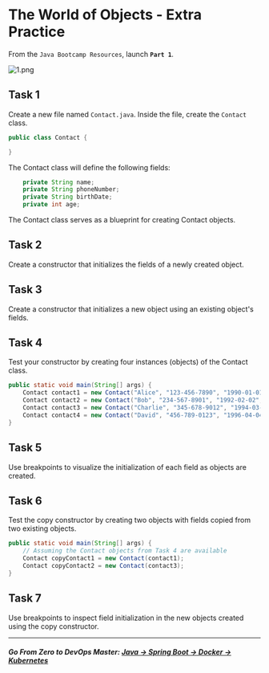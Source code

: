 # The World of Objects - Extra Practice

From the `Java Bootcamp Resources`, launch **`Part 1`**.

![1.png](https://img-c.udemycdn.com/redactor/raw/article_lecture/2025-01-03_22-45-35-fc3a726b8efda1383a99329b586504f7.png)

## **Task 1**

Create a new file named `Contact.java`. Inside the file, create the `Contact` class.


```java
public class Contact {

}
```

The Contact class will define the following fields:

```java
    private String name;
    private String phoneNumber;
    private String birthDate;
    private int age;
```

The Contact class serves as a blueprint for creating Contact objects.


## Task 2

Create a constructor that initializes the fields of a newly created object.


## Task 3

Create a constructor that initializes a new object using an existing object's fields.

## Task 4

Test your constructor by creating four instances (objects) of the Contact class.

```java
public static void main(String[] args) {
    Contact contact1 = new Contact("Alice", "123-456-7890", "1990-01-01", 33);
    Contact contact2 = new Contact("Bob", "234-567-8901", "1992-02-02", 31);
    Contact contact3 = new Contact("Charlie", "345-678-9012", "1994-03-03", 29);
    Contact contact4 = new Contact("David", "456-789-0123", "1996-04-04", 27);
}
```
## Task 5

Use breakpoints to visualize the initialization of each field as objects are created.

## Task 6

Test the copy constructor by creating two objects with fields copied from two existing objects.


```java
public static void main(String[] args) {
    // Assuming the Contact objects from Task 4 are available
    Contact copyContact1 = new Contact(contact1);
    Contact copyContact2 = new Contact(contact3);
}
```

## Task 7

Use breakpoints to inspect field initialization in the new objects created using the copy constructor.

----------

##### **Go From Zero to DevOps Master**: *[Java → Spring Boot → Docker → Kubernetes](https://rslim087a.github.io/zero-devops-roadmap/)*